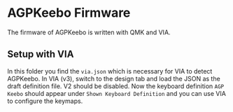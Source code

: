 # AGPKeebo Firmware

The firmware of AGPKeebo is written with QMK and VIA. 

## Setup with VIA

In this folder you find the `via.json` which is necessary for VIA to detect AGPKeebo. In VIA (v3), switch to the design tab and load the JSON as the draft definition file. V2 should be disabled. Now the keyboard definition `AGP Keebo` should appear under `Shown Keyboard Definition` and you can use VIA to configure the keymaps.